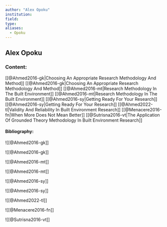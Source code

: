 ```yaml
---
author: "Alex Opoku"
institution:
field:
type:
aliases:
  - Opoku
---
```


## Alex Opoku

### Content:
[[@Ahmed2016-gk|Choosing An Appropriate Research Methodology And Method]]
[[@Ahmed2016-gk|Choosing An Appropriate Research Methodology And Method]]
[[@Ahmed2016-mt|Research Methodology In The Built Environment]]
[[@Ahmed2016-mt|Research Methodology In The Built Environment]]
[[@Ahmed2016-sy|Getting Ready For Your Research]]
[[@Ahmed2016-sy|Getting Ready For Your Research]]
[[@Ahmed2022-tl|Validity And Reliability In Built Environment Research]]
[[@Menacere2016-fn|When More Does Not Mean Better]]
[[@Sutrisna2016-vt|The Application Of Grounded Theory Methodology In Built Environment Research]]

#### Bibliography:

![[@Ahmed2016-gk]]

![[@Ahmed2016-gk]]

![[@Ahmed2016-mt]]

![[@Ahmed2016-mt]]

![[@Ahmed2016-sy]]

![[@Ahmed2016-sy]]

![[@Ahmed2022-tl]]

![[@Menacere2016-fn]]

![[@Sutrisna2016-vt]]